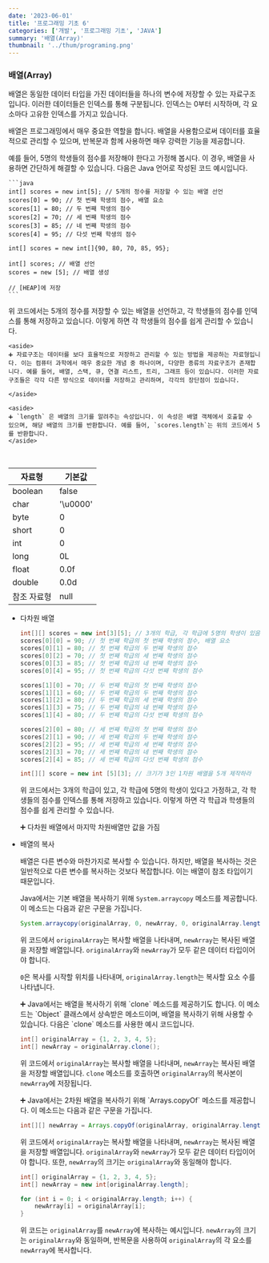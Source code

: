 ```yaml
---
date: '2023-06-01'
title: '프로그래밍 기초 6'
categories: ['개발', '프로그래밍 기초', 'JAVA']
summary: '배열(Array)'
thumbnail: '../thum/programing.png'
---
```


### 배열(Array)

  배열은 동일한 데이터 타입을 가진 데이터들을 하나의 변수에 저장할 수 있는 자료구조입니다. 이러한 데이터들은 인덱스를 통해 구분됩니다. 인덱스는 0부터 시작하며, 각 요소마다 고유한 인덱스를 가지고 있습니다.

  배열은 프로그래밍에서 매우 중요한 역할을 합니다. 배열을 사용함으로써 데이터를 효율적으로 관리할 수 있으며, 반복문과 함께 사용하면 매우 강력한 기능을 제공합니다.

  예를 들어, 5명의 학생들의 점수를 저장해야 한다고 가정해 봅시다. 이 경우, 배열을 사용하면 간단하게 해결할 수 있습니다. 다음은 Java 언어로 작성된 코드 예시입니다.

    ```java
    int[] scores = new int[5]; // 5개의 정수를 저장할 수 있는 배열 선언
    scores[0] = 90; // 첫 번째 학생의 점수, 배열 요소
    scores[1] = 80; // 두 번째 학생의 점수
    scores[2] = 70; // 세 번째 학생의 점수
    scores[3] = 85; // 네 번째 학생의 점수
    scores[4] = 95; // 다섯 번째 학생의 점수
    
    int[] scores = new int[]{90, 80, 70, 85, 95};
    
    int[] scores; // 배열 선언
    scores = new [5]; // 배열 생성
    
    // [HEAP]에 저장
    ```

  위 코드에서는 5개의 정수를 저장할 수 있는 배열을 선언하고, 각 학생들의 점수를 인덱스를 통해 저장하고 있습니다. 이렇게 하면 각 학생들의 점수를 쉽게 관리할 수 있습니다.

    <aside>
    ➕ 자료구조는 데이터를 보다 효율적으로 저장하고 관리할 수 있는 방법을 제공하는 자료형입니다. 이는 컴퓨터 과학에서 매우 중요한 개념 중 하나이며, 다양한 종류의 자료구조가 존재합니다. 예를 들어, 배열, 스택, 큐, 연결 리스트, 트리, 그래프 등이 있습니다. 이러한 자료구조들은 각각 다른 방식으로 데이터를 저장하고 관리하며, 각각의 장단점이 있습니다.

    </aside>

    <aside>
    ➕ `length` 은 배열의 크기를 알려주는 속성입니다. 이 속성은 배열 객체에서 호출할 수 있으며, 해당 배열의 크기를 반환합니다. 예를 들어, `scores.length`는 위의 코드에서 5를 반환합니다.
    </aside>
<br>

| 자료형     | 기본값      |
|---------|----------|
| boolean | false    |
| char    | '\u0000' |
| byte    | 0        |
| short   | 0        |
| int     | 0        |
| long    | 0L       |
| float   | 0.0f     |
| double  | 0.0d     |
| 참조 자료형  | null     |

- 다차원 배열

    ```java
    int[][] scores = new int[3][5]; // 3개의 학급, 각 학급에 5명의 학생이 있음
    scores[0][0] = 90; // 첫 번째 학급의 첫 번째 학생의 점수, 배열 요소
    scores[0][1] = 80; // 첫 번째 학급의 두 번째 학생의 점수
    scores[0][2] = 70; // 첫 번째 학급의 세 번째 학생의 점수
    scores[0][3] = 85; // 첫 번째 학급의 네 번째 학생의 점수
    scores[0][4] = 95; // 첫 번째 학급의 다섯 번째 학생의 점수
    
    scores[1][0] = 70; // 두 번째 학급의 첫 번째 학생의 점수
    scores[1][1] = 60; // 두 번째 학급의 두 번째 학생의 점수
    scores[1][2] = 80; // 두 번째 학급의 세 번째 학생의 점수
    scores[1][3] = 75; // 두 번째 학급의 네 번째 학생의 점수
    scores[1][4] = 80; // 두 번째 학급의 다섯 번째 학생의 점수
    
    scores[2][0] = 80; // 세 번째 학급의 첫 번째 학생의 점수
    scores[2][1] = 90; // 세 번째 학급의 두 번째 학생의 점수
    scores[2][2] = 95; // 세 번째 학급의 세 번째 학생의 점수
    scores[2][3] = 70; // 세 번째 학급의 네 번째 학생의 점수
    scores[2][4] = 85; // 세 번째 학급의 다섯 번째 학생의 점수
    
    int[][] score = new int [5][3]; // 크기가 3인 1차원 배열을 5개 제작하라 
    ```

  위 코드에서는 3개의 학급이 있고, 각 학급에 5명의 학생이 있다고 가정하고, 각 학생들의 점수를 인덱스를 통해 저장하고 있습니다. 이렇게 하면 각 학급과 학생들의 점수를 쉽게 관리할 수 있습니다.

    <aside>
    ➕ 다차원 배열에서 마지막 차원배열만 값을 가짐

    </aside>

- 배열의 복사

  배열은 다른 변수와 마찬가지로 복사할 수 있습니다. 하지만, 배열을 복사하는 것은 일반적으로 다른 변수를 복사하는 것보다 복잡합니다. 이는 배열이 참조 타입이기 때문입니다.

  Java에서는 기본 배열을 복사하기 위해 `System.arraycopy` 메소드를 제공합니다. 이 메소드는 다음과 같은 구문을 가집니다.

    ```java
    System.arraycopy(originalArray, 0, newArray, 0, originalArray.length);
    ```

  위 코드에서 `originalArray`는 복사할 배열을 나타내며, `newArray`는 복사된 배열을 저장할 배열입니다. `originalArray`와 `newArray`가 모두 같은 데이터 타입이어야 합니다.

  `0`은 복사를 시작할 위치를 나타내며, `originalArray.length`는 복사할 요소 수를 나타냅니다.

    <aside>
    ➕ Java에서는 배열을 복사하기 위해 `clone` 메소드를 제공하기도 합니다. 이 메소드는 `Object` 클래스에서 상속받은 메소드이며, 배열을 복사하기 위해 사용할 수 있습니다. 다음은 `clone` 메소드를 사용한 예시 코드입니다.

    ```java
    int[] originalArray = {1, 2, 3, 4, 5};
    int[] newArray = originalArray.clone();
    ```

  위 코드에서 `originalArray`는 복사할 배열을 나타내며, `newArray`는 복사된 배열을 저장할 배열입니다. `clone` 메소드를 호출하면 `originalArray`의
  복사본이 `newArray`에 저장됩니다.

    </aside>

    <aside>
    ➕ Java에서는 2차원 배열을 복사하기 위해 `Arrays.copyOf` 메소드를 제공합니다. 이 메소드는 다음과 같은 구문을 가집니다.

    ```java
    int[][] newArray = Arrays.copyOf(originalArray, originalArray.length);
    ```

  위 코드에서 `originalArray`는 복사할 배열을 나타내며, `newArray`는 복사된 배열을 저장할 배열입니다. `originalArray`와 `newArray`가 모두 같은 데이터 타입이어야 합니다.
  또한, `newArray`의 크기는 `originalArray`와 동일해야 합니다.

    </aside>

    ```java
    int[] originalArray = {1, 2, 3, 4, 5};
    int[] newArray = new int[originalArray.length];
    
    for (int i = 0; i < originalArray.length; i++) {
        newArray[i] = originalArray[i];
    }
    ```

  위 코드는 `originalArray`를 `newArray`에 복사하는 예시입니다. `newArray`의 크기는 `originalArray`와 동일하며, 반복문을 사용하여 `originalArray`의 각
  요소를 `newArray`에 복사합니다.